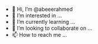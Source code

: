 - 👋 Hi, I’m @abeeerahmed
- 👀 I’m interested in ...
- 🌱 I’m currently learning ...
- 💞️ I’m looking to collaborate on ...
- 📫 How to reach me ...

<!---
abeeerahmed/abeeerahmed is a ✨ special ✨ repository because its `README.md` (this file) appears on your GitHub profile.
You can click the Preview link to take a look at your changes.
--->
